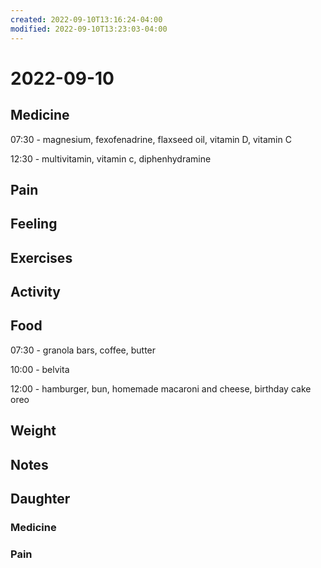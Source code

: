 ```yaml
---
created: 2022-09-10T13:16:24-04:00
modified: 2022-09-10T13:23:03-04:00
---
```


# 2022-09-10

## Medicine

07:30 - magnesium, fexofenadrine, flaxseed oil, vitamin D, vitamin C

12:30 - multivitamin, vitamin c, diphenhydramine 

## Pain


## Feeling


## Exercises


## Activity


## Food

07:30 - granola bars, coffee, butter

10:00 - belvita

12:00 - hamburger, bun, homemade macaroni and cheese, birthday cake oreo

## Weight


## Notes


## Daughter


### Medicine


### Pain

